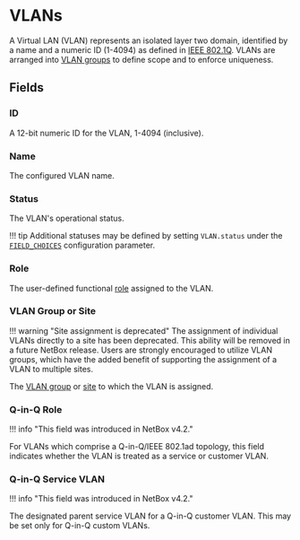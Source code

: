 # VLANs

A Virtual LAN (VLAN) represents an isolated layer two domain, identified by a name and a numeric ID (1-4094) as defined in [IEEE 802.1Q](https://en.wikipedia.org/wiki/IEEE_802.1Q). VLANs are arranged into [VLAN groups](./vlangroup.md) to define scope and to enforce uniqueness.

## Fields

### ID

A 12-bit numeric ID for the VLAN, 1-4094 (inclusive).

### Name

The configured VLAN name.

### Status

The VLAN's operational status.

!!! tip
    Additional statuses may be defined by setting `VLAN.status` under the [`FIELD_CHOICES`](../../configuration/data-validation.md#field_choices) configuration parameter.

### Role

The user-defined functional [role](./role.md) assigned to the VLAN.

### VLAN Group or Site

!!! warning "Site assignment is deprecated"
    The assignment of individual VLANs directly to a site has been deprecated. This ability will be removed in a future NetBox release. Users are strongly encouraged to utilize VLAN groups, which have the added benefit of supporting the assignment of a VLAN to multiple sites.

The [VLAN group](./vlangroup.md) or [site](../dcim/site.md) to which the VLAN is assigned.

### Q-in-Q Role

!!! info "This field was introduced in NetBox v4.2."

For VLANs which comprise a Q-in-Q/IEEE 802.1ad topology, this field indicates whether the VLAN is treated as a service or customer VLAN.

### Q-in-Q Service VLAN

!!! info "This field was introduced in NetBox v4.2."

The designated parent service VLAN for a Q-in-Q customer VLAN. This may be set only for Q-in-Q custom VLANs.

